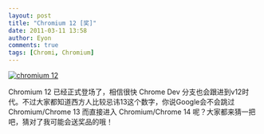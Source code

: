 ```yaml
---
layout: post
title: "Chromium 12 [奖]"
date: 2011-03-11 13:58
author: Eyon
comments: true
tags: [Chromi, Chromium]
---
```

<a href="http://img.chromi.org/2011/03/chromium-12.png">![](http://img.chromi.org/2011/03/chromium-12.png "chromium 12")</a>

Chromium 12 已经正式登场了，相信很快 Chrome Dev 分支也会跟进到v12时代。不过大家都知道西方人比较忌讳13这个数字，你说Google会不会跳过 Chromium/Chrome 13 而直接进入 Chromium/Chrome 14 呢？大家都来猜一把吧，猜对了我可能会送奖品的哦！
